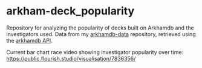 # arkham-deck_popularity
Repository for analyzing the popularity of decks built on Arkhamdb and the investigators used. Data from my [arkhamdb-data](https://github.com/SSimon16/arkhamdb-data) repository, retrieved using the [arkhamdb API](https://arkhamdb.com/api/).

Current bar chart race video showing investigator popularity over time: https://public.flourish.studio/visualisation/7836356/
